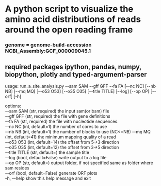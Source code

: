 # A python script to visualize the amino acid distributions of reads around the open reading frame

### genome = genome-build-accession NCBI_Assembly:GCF_000009045.1

## required packages ipython, pandas, numpy, biopython, plotly and typed-argument-parser

usage: run_a_site_analysis.py --sam SAM --gff GFF --fa FA [--nc NC] [--nb NB] [--mq MQ] [--o53 O53] [--o35 O35] [--title TITLE] [--log] [--op OP] [--orf] [-h]  

options:  
  --sam SAM      (str, required) the input sam(or bam) file  
  --gff GFF      (str, required) the file with gene definitions  
  --fa FA        (str, required) the file with nucleotide sequences  
  --nc NC        (int, default=1) the number of cores to use  
  --nb NB        (int, default=1) the number of blocks to use (NC<=NB)
  --mq MQ        (int, default=41) the minimum mapping quality of a read  
  --o53 O53      (int, default=14) the offset from 5->3 direction  
  --o35 O35      (int, default=12) the offset from 3->5 direction  
  --title TITLE  (str, default=) the sample title  
  --log          (bool, default=False) write output to a log file  
  --op OP        (str, default=) output folder, if not specified same as folder where sam resides  
  --orf          (bool, default=False) generate ORF plots  
  -h, --help     show this help message and exit  